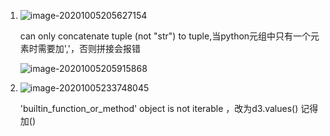 

1. ![image-20201005205627154](C:\Users\DELL\AppData\Roaming\Typora\typora-user-images\image-20201005205627154.png)

   can only concatenate tuple (not "str") to tuple,当python元组中只有一个元素时需要加','，否则拼接会报错

   ![image-20201005205915868](C:\Users\DELL\AppData\Roaming\Typora\typora-user-images\image-20201005205915868.png)

2. ![image-20201005233748045](E:\git_clone\image-20201005233748045.png)

   'builtin_function_or_method' object is not iterable ，改为d3.values() 记得加()